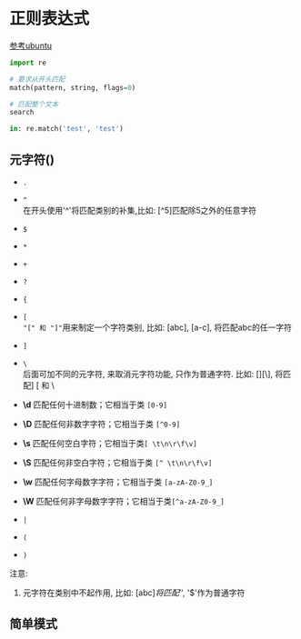 # 正则表达式

[参考ubuntu](http://wiki.ubuntu.org.cn/Python%E6%AD%A3%E5%88%99%E8%A1%A8%E8%BE%BE%E5%BC%8F%E6%93%8D%E4%BD%9C%E6%8C%87%E5%8D%97)

```python
import re

# 要求从开头匹配
match(pattern, string, flags=0)

# 匹配整个文本
search

in: re.match('test', 'test')

```

## 元字符()
- `.`
- `^`  
在开头使用'^'将匹配类别的补集,比如: [^5]匹配除5之外的任意字符

- `$`
- `*`
- `+`
- `?`
- `{`
- `[`   
`"[" 和 "]"`用来制定一个字符类别, 比如: [abc], [a-c], 将匹配abc的任一字符

- `]`
- `\`   
后面可加不同的元字符, 来取消元字符功能, 只作为普通字符. 比如: [\]\[\\], 将匹配] [ 和 \  
 - **\d**  匹配任何十进制数；它相当于类 `[0-9]`
 - **\D**  匹配任何非数字字符；它相当于类 `[^0-9]`
 - **\s**  匹配任何空白字符；它相当于类`[ \t\n\r\f\v]`
 - **\S**  匹配任何非空白字符；它相当于类 `[^ \t\n\r\f\v]`
 - **\w**  匹配任何字母数字字符；它相当于类 `[a-zA-Z0-9_]`
 - **\W**  匹配任何非字母数字字符；它相当于类`[^a-zA-Z0-9_]`

- `|`
- `(`
- `)`

注意: 
1. 元字符在类别中不起作用, 比如: [abc$]将匹配'$', '$'作为普通字符

## 简单模式


